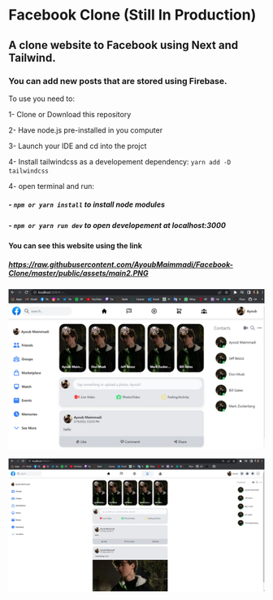 # Facebook Clone (Still In Production)

## A clone website to Facebook using Next and Tailwind.

### You can add new posts that are stored using Firebase.

To use you need to:

1- Clone or Download this repository

2- Have node.js pre-installed in you computer

3- Launch your IDE and cd into the projct

4- Install tailwindcss as a developement dependency: `yarn add -D tailwindcss`

4- open terminal and run:

##### - `npm or yarn install` to install node modules

##### - `npm or yarn run dev` to open developement at localhost:3000

#### You can see this website using the link

##### https://raw.githubusercontent.com/AyoubMaimmadi/Facebook-Clone/master/public/assets/main2.PNG

![](./public/assets/main2.PNG)

![](./public/assets/main.PNG)
